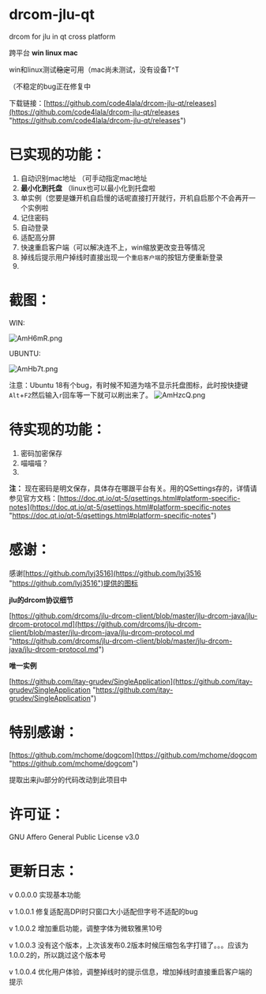 # drcom-jlu-qt
drcom for jlu in qt cross platform


跨平台 **win linux mac**


win和linux测试~~稳定~~可用（mac尚未测试，没有设备T^T

（不稳定的bug正在修复中


下载链接：[https://github.com/code4lala/drcom-jlu-qt/releases](https://github.com/code4lala/drcom-jlu-qt/releases "https://github.com/code4lala/drcom-jlu-qt/releases")


# 已实现的功能： #


1. 自动识别mac地址 （可手动指定mac地址
2. **最小化到托盘** （linux也可以最小化到托盘啦
3. 单实例（您要是嫌开机自启慢的话呢直接打开就行，开机自启那个不会再开一个实例啦
4. 记住密码
5. 自动登录
6. 适配高分屏
7. 快速重启客户端（可以解决连不上，win缩放更改变丑等情况
8. 掉线后提示用户掉线时直接出现一个`重启客户端`的按钮方便重新登录
9. 

# 截图： #
WIN:

![AmH6mR.png](https://s2.ax1x.com/2019/03/18/AmH6mR.png)

UBUNTU:

![AmHb7t.png](https://s2.ax1x.com/2019/03/18/AmHb7t.png)

注意：Ubuntu 18有个bug，有时候不知道为啥不显示托盘图标，此时按快捷键`Alt`+`F2`然后输入`r`回车等一下就可以刷出来了。
![AmHzcQ.png](https://s2.ax1x.com/2019/03/18/AmHzcQ.png)

# 待实现的功能： #


1. 密码加密保存
2. 喵喵喵？
3. 

**注：**
现在密码是明文保存，具体存在哪跟平台有关。用的QSettings存的，详情请参见官方文档：[https://doc.qt.io/qt-5/qsettings.html#platform-specific-notes](https://doc.qt.io/qt-5/qsettings.html#platform-specific-notes "https://doc.qt.io/qt-5/qsettings.html#platform-specific-notes")

# 感谢： #


感谢[https://github.com/lyj3516](https://github.com/lyj3516 "https://github.com/lyj3516")提供的图标


**jlu的drcom协议细节**

[https://github.com/drcoms/jlu-drcom-client/blob/master/jlu-drcom-java/jlu-drcom-protocol.md](https://github.com/drcoms/jlu-drcom-client/blob/master/jlu-drcom-java/jlu-drcom-protocol.md "https://github.com/drcoms/jlu-drcom-client/blob/master/jlu-drcom-java/jlu-drcom-protocol.md")


**唯一实例**

[https://github.com/itay-grudev/SingleApplication](https://github.com/itay-grudev/SingleApplication "https://github.com/itay-grudev/SingleApplication")


# 特别感谢： #


[https://github.com/mchome/dogcom](https://github.com/mchome/dogcom "https://github.com/mchome/dogcom")


提取出来jlu部分的代码改动到此项目中


# 许可证： #


GNU Affero General Public License v3.0


# 更新日志： #

v 0.0.0.0 实现基本功能

v 1.0.0.1 修复适配高DPI时只窗口大小适配但字号不适配的bug

v 1.0.0.2 增加重启功能，调整字体为微软雅黑10号

v 1.0.0.3 没有这个版本，上次该发布0.2版本时候压缩包名字打错了。。。应该为1.0.0.2的，所以跳过这个版本号

v 1.0.0.4 优化用户体验，调整掉线时的提示信息，增加掉线时直接重启客户端的提示

